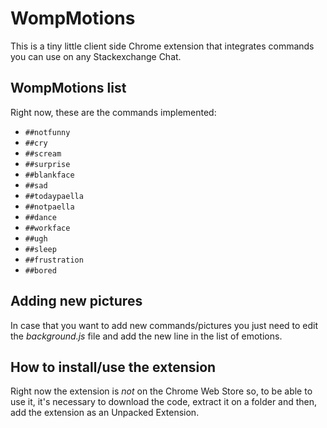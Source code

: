# WompMotions
This is a tiny little client side Chrome extension that integrates commands you can use on any Stackexchange Chat.

## WompMotions list
Right now, these are the commands implemented:
- `##notfunny`
- `##cry`
- `##scream`
- `##surprise`
- `##blankface`
- `##sad`
- `##todaypaella`
- `##notpaella`
- `##dance`
- `##workface`
- `##ugh`
- `##sleep`
- `##frustration`
- `##bored`

## Adding new pictures
In case that you want to add new commands/pictures you just need to edit the *background.js* file and add the new line in the list of emotions.

## How to install/use the extension
Right now the extension is *not* on the Chrome Web Store so, to be able to use it, it's necessary to download the code, extract it on a folder and then, add the extension as an Unpacked Extension.
